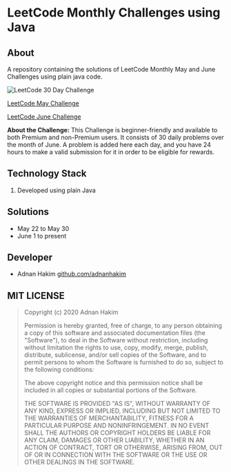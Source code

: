# LeetCode Monthly Challenges using Java

## About

A repository containing the solutions of LeetCode Monthly May and June Challenges using plain java code.

![LeetCode 30 Day Challenge](https://miro.medium.com/max/1000/1*hDtgr-huVXLXpx7ocIJMyg.png)

[LeetCode May Challenge](https://leetcode.com/explore/challenge/card/may-leetcoding-challenge/)

[LeetCode June Challenge](https://leetcode.com/explore/challenge/card/june-leetcoding-challenge/)

**About the Challenge:** This Challenge is beginner-friendly and available to both Premium and non-Premium users. It consists of 30 daily problems over the month of June. A problem is added here each day, and you have 24 hours to make a valid submission for it in order to be eligible for rewards.

## Technology Stack

1. Developed using plain Java

## Solutions

-  May 22 to May 30
-  June 1 to present

## Developer

-  Adnan Hakim [github.com/adnanhakim](https://github.com/adnanhakim)

## MIT LICENSE

> Copyright (c) 2020 Adnan Hakim
>
> Permission is hereby granted, free of charge, to any person obtaining a copy
> of this software and associated documentation files (the "Software"), to deal
> in the Software without restriction, including without limitation the rights
> to use, copy, modify, merge, publish, distribute, sublicense, and/or sell
> copies of the Software, and to permit persons to whom the Software is
> furnished to do so, subject to the following conditions:
>
> The above copyright notice and this permission notice shall be included in all
> copies or substantial portions of the Software.
>
> THE SOFTWARE IS PROVIDED "AS IS", WITHOUT WARRANTY OF ANY KIND, EXPRESS OR
> IMPLIED, INCLUDING BUT NOT LIMITED TO THE WARRANTIES OF MERCHANTABILITY,
> FITNESS FOR A PARTICULAR PURPOSE AND NONINFRINGEMENT. IN NO EVENT SHALL THE
> AUTHORS OR COPYRIGHT HOLDERS BE LIABLE FOR ANY CLAIM, DAMAGES OR OTHER
> LIABILITY, WHETHER IN AN ACTION OF CONTRACT, TORT OR OTHERWISE, ARISING FROM,
> OUT OF OR IN CONNECTION WITH THE SOFTWARE OR THE USE OR OTHER DEALINGS IN THE
> SOFTWARE.
